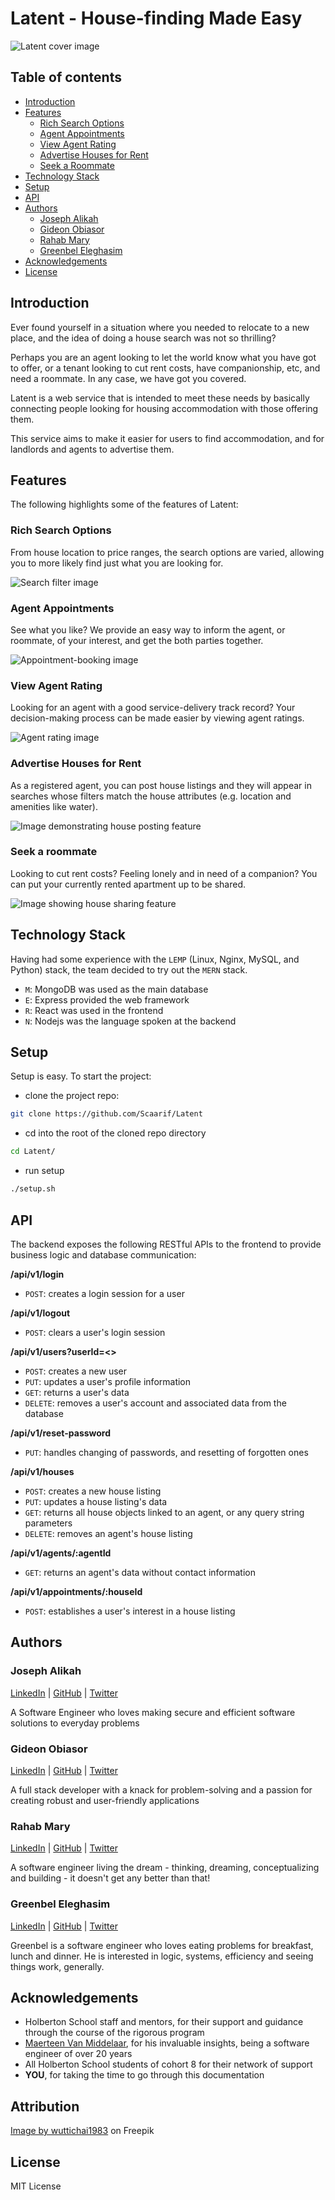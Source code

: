 # Latent - House-finding Made Easy
![Latent cover image](https://github.com/Scaarif/Latent/blob/readme/latent_cover.jpg)

## Table of contents
- [Introduction](#introduction)
- [Features](#features)
  - [Rich Search Options](#rich-search-options)
  - [Agent Appointments](#agent-appointments)
  - [View Agent Rating](#view-agent-rating)
  - [Advertise Houses for Rent](#advertise-houses-for-rent)
  - [Seek a Roommate](#seek-a-roommate)
- [Technology Stack](#technology-stack)
- [Setup](#setup)
- [API](#api)
- [Authors](#authors)
  - [Joseph Alikah](#joseph-alikah)
  - [Gideon Obiasor](#gideon-obiasor)
  - [Rahab Mary](#rahab-mary)
  - [Greenbel Eleghasim](#greenbel-eleghasim)
- [Acknowledgements](#acknowledgements)
- [License](#license)

## Introduction
Ever found yourself in a situation where you needed to relocate to a new place, and the idea of doing a house search was not so thrilling?

Perhaps you are an agent looking to let the world know what you have got to offer, or a tenant looking to cut rent costs, have companionship, etc, and need a roommate. In any case, we have got you covered.

Latent is a web service that is intended to meet these needs by basically connecting people looking for housing accommodation with those offering them.

This service aims to make it easier for users to find accommodation, and for landlords and agents to advertise them.

## Features
The following highlights some of the features of Latent:

### Rich Search Options
From house location to price ranges, the search options are varied, allowing you to more likely find just what you are looking for.

![Search filter image](https://github.com/Scaarif/Latent/blob/bugs/search.png)

### Agent Appointments
See what you like? We provide an easy way to inform the agent, or roommate, of your interest, and get the both parties together.

![Appointment-booking image](https://github.com/Scaarif/Latent/blob/bugs/appointment.png)

### View Agent Rating
Looking for an agent with a good service-delivery track record? Your decision-making process can be made easier by viewing agent ratings.

![Agent rating image](https://github.com/Scaarif/Latent/blob/bugs/request_agent_contact.png)

### Advertise Houses for Rent
As a registered agent, you can post house listings and they will appear in searches whose filters match the house attributes (e.g. location and amenities like water).

![Image demonstrating house posting feature](https://github.com/Scaarif/Latent/blob/bugs/house_posting.png)

### Seek a roommate
Looking to cut rent costs? Feeling lonely and in need of a companion? You can put your currently rented apartment up to be shared.

![Image showing house sharing feature](https://github.com/Scaarif/Latent/.....)

## Technology Stack
Having had some experience with the `LEMP` (Linux, Nginx, MySQL, and Python) stack, the team decided to try out the `MERN` stack.

- `M`: MongoDB was used as the main database
- `E`: Express provided the web framework
- `R`: React was used in the frontend
- `N`: Nodejs was the language spoken at the backend

## Setup
Setup is easy. To start the project:
- clone the project repo:
```sh
git clone https://github.com/Scaarif/Latent
```
- cd into the root of the cloned repo directory
```sh
cd Latent/
```
- run setup
```sh
./setup.sh
```

## API
The backend exposes the following RESTful APIs to the frontend to provide business logic and database communication:

**/api/v1/login**
- `POST`: creates a login session for a user

**/api/v1/logout**
- `POST`: clears a user's login session

**/api/v1/users?userId=<>**
- `POST`: creates a new user
- `PUT`: updates a user's profile information
- `GET`: returns a user's data
- `DELETE`: removes a user's account and associated data from the database

**/api/v1/reset-password**
- `PUT`: handles changing of passwords, and resetting of forgotten ones

**/api/v1/houses**
- `POST`: creates a new house listing
- `PUT`: updates a house listing's data
- `GET`: returns all house objects linked to an agent, or any query string parameters
- `DELETE`: removes an agent's house listing

**/api/v1/agents/:agentId**
- `GET`: returns an agent's data without contact information

**/api/v1/appointments/:houseId**
- `POST`: establishes a user's interest in a house listing

## Authors
### Joseph Alikah
[LinkedIn](https://www.linkedin.com/in/ehijoe) | [GitHub](https://github.com/Ehijoe) | [Twitter](https://twitter.com/JosephAlikah)

A Software Engineer who loves making secure and efficient software solutions to everyday problems
### Gideon Obiasor
[LinkedIn](https://www.linkedin.com/in/obiasor-gideon-46116418b) | [GitHub](https://github.com/DrPlain) | [Twitter](https://twitter.com/Obiasor?t=CmNLHVYnp_1elPnjj8RD9g&s=09)

A full stack developer with a  knack for problem-solving and a passion for creating robust and user-friendly applications
### Rahab Mary
[LinkedIn](https://www.linkedin.com/in/mary-rahab/) | [GitHub](https://github.com/Scaarif) | [Twitter](https://twitter.com/ScaarifN)

A software engineer living the dream - thinking, dreaming, conceptualizing and building - it doesn't get any better than that!
### Greenbel Eleghasim
[LinkedIn](https://linkedin.com/in/greenbele) | [GitHub](https://github.com/coldplayz) | [Twitter](https://twitter.com/GreenbelE)

Greenbel is a software engineer who loves eating problems for breakfast, lunch and dinner. He is interested in logic, systems, efficiency and seeing things work, generally.

## Acknowledgements
- Holberton School staff and mentors, for their support and guidance through the course of the rigorous program
- [Maerteen Van Middelaar](https://twitter.com/maartenvm19), for his invaluable insights, being a software engineer of over 20 years
- All Holberton School students of cohort 8 for their network of support
- **YOU**, for taking the time to go through this documentation

## Attribution
<a href="https://www.freepik.com/free-photo/wood-sideboard-green-living-room-with-copy-space_36566024.htm#query=green%20home%20background&position=1&from_view=keyword&track=ais">Image by wuttichai1983</a> on Freepik

## License
MIT License
